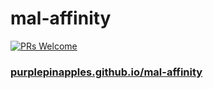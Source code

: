 # mal-affinity

[![PRs Welcome](https://img.shields.io/badge/PRs-welcome-brightgreen.svg?style=flat-square)](http://makeapullrequest.com) 

### [purplepinapples.github.io/mal-affinity](https://purplepinapples.github.io/mal-affinity/)
